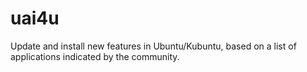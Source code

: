 uai4u
=====

Update and install new features in Ubuntu/Kubuntu, based on a list of applications indicated by the community.
